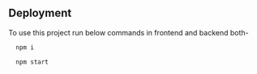 ## Deployment

To use this project run below commands in frontend and backend both-

```bash
  npm i
```
```bash
  npm start
```